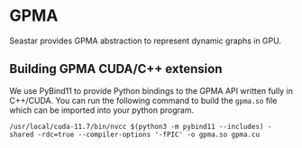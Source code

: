 # GPMA 

Seastar provides GPMA abstraction to represent dynamic graphs in GPU.

## Building GPMA CUDA/C++ extension

We use PyBind11 to provide Python bindings to the GPMA API written fully in C++/CUDA. You can run the following command to build the `gpma.so` file which can be imported into your python program.

```
/usr/local/cuda-11.7/bin/nvcc $(python3 -m pybind11 --includes) -shared -rdc=true --compiler-options '-fPIC' -o gpma.so gpma.cu
```